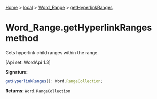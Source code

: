 [Home](./index) &gt; [local](local.md) &gt; [Word\_Range](local.word_range.md) &gt; [getHyperlinkRanges](local.word_range.gethyperlinkranges.md)

# Word\_Range.getHyperlinkRanges method

Gets hyperlink child ranges within the range. 

 \[Api set: WordApi 1.3\]

**Signature:**
```javascript
getHyperlinkRanges(): Word.RangeCollection;
```
**Returns:** `Word.RangeCollection`

